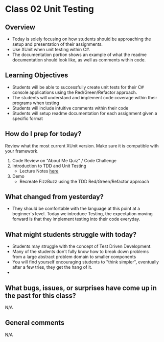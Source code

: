 # Class 02 Unit Testing

## Overview
* Today is solely focusing on how students should be approaching the setup and presentation of their assignments. 
* Use XUnit when unit testing within C#. 
* The documentation portion shows an example of what the readme documentation should look like, as well as comments within code.

## Learning Objectives
* Students will be able to successfully create unit tests for their C# console applications using the Red/Green/Refactor approach. 
* The students will understand and implement code coverage within their programs when testing
* Students will include intuitive comments within their code
* Students will setup readme documentation for each assignment given a specific format


## How do I prep for today?
 Review what the most current XUnit version. Make sure it is compatible with your framework. 

 1. Code Review on "About Me Quiz" / Code Challenge
 2. Introduction to TDD and Unit Testing
	- Lecture Notes [here]("../Resources/UnitTests.md")
 3. Demo
    - Recreate FizzBuzz using the TDD Red/Green/Refactor approach

## What changed from yesterday? 
- They should be comfortable with the language at this point at a beginner's level. Today we introduce Testing, the expectation moving 
forward is that they implement testing into their code everyday.

## What might students struggle with today? 
- Students may struggle with the concept of Test Driven Development.
- Many of the students don't fully know how to break down problems from a large abstract problem domain to smaller components
- You will find yourself encouraging students to "think simpler", eventually after a few tries, they get the hang of it.
- 

## What bugs, issues, or surprises have come up in the past for this class?
N/A

## General comments
N/A
